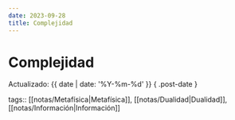 ```yaml
---
date: 2023-09-28
title: Complejidad
---
```


# Complejidad

Actualizado: {{ date | date: '%Y-%m-%d' }} { .post-date }

tags:: [[notas/Metafísica|Metafísica]], [[notas/Dualidad|Dualidad]], [[notas/Información|Información]]
